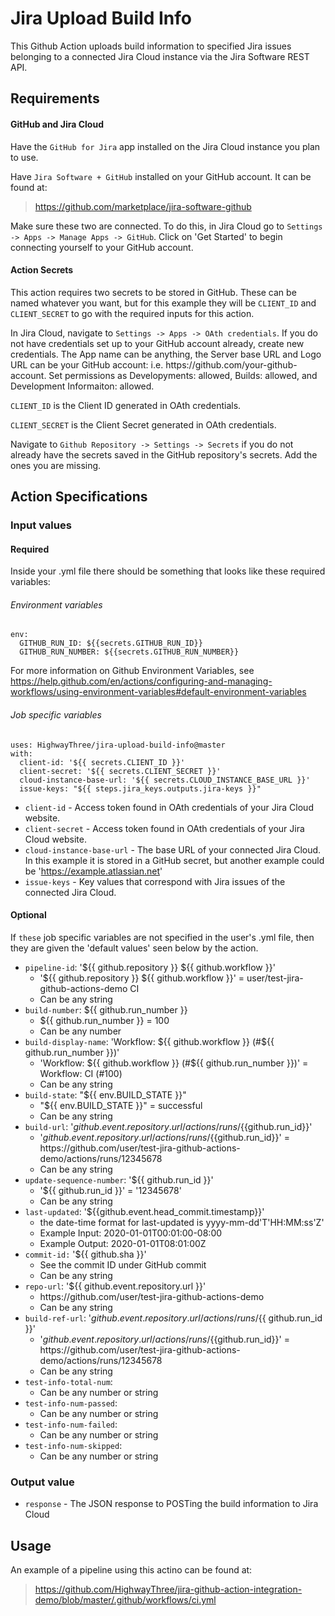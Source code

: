 # Jira Upload Build Info

This Github Action uploads build information to specified Jira issues belonging to a connected Jira Cloud instance via the Jira Software REST API. 

## Requirements

#### GitHub and Jira Cloud

Have the `GitHub for Jira` app installed on the Jira Cloud instance you plan to use. 

Have `Jira Software + GitHub` installed on your GitHub account. It can be found at:
> https://github.com/marketplace/jira-software-github

Make sure these two are connected. To do this, in Jira Cloud go to  `Settings -> Apps -> Manage Apps -> GitHub`. Click on 'Get Started' to begin connecting yourself to your GitHub account. 

#### Action Secrets
This action requires two secrets to be stored in GitHub. These can be named whatever you want, but for this example they will be `CLIENT_ID` and `CLIENT_SECRET` to go with the required inputs for this action.

In Jira Cloud, navigate to `Settings -> Apps -> OAth credentials`. If you do not have credentials set up to your GitHub account already, create new credentials. The App name can be anything, the Server base URL and Logo URL can be your GitHub account: i.e. https://<span></span>github.com/your-github-account. Set permissions as Developyments: allowed, Builds: allowed, and Development Informaiton: allowed.

`CLIENT_ID` is the Client ID generated in OAth credentials.

`CLIENT_SECRET` is the Client Secret generated in OAth credentials.

Navigate to `Github Repository -> Settings -> Secrets` if you do not already have the secrets saved in the GitHub repository's secrets. Add the ones you are missing. 

## Action Specifications

### Input values

#### Required

Inside your .yml file there should be something that looks like these required variables:

###### Environment variables

```
env:
  GITHUB_RUN_ID: ${{secrets.GITHUB_RUN_ID}}
  GITHUB_RUN_NUMBER: ${{secrets.GITHUB_RUN_NUMBER}}
```

For more information on Github Environment Variables, see https://help.github.com/en/actions/configuring-and-managing-workflows/using-environment-variables#default-environment-variables

###### Job specific variables

```
uses: HighwayThree/jira-upload-build-info@master
with:
  client-id: '${{ secrets.CLIENT_ID }}'
  client-secret: '${{ secrets.CLIENT_SECRET }}'
  cloud-instance-base-url: '${{ secrets.CLOUD_INSTANCE_BASE_URL }}'
  issue-keys: "${{ steps.jira_keys.outputs.jira-keys }}"
```

- `client-id` - Access token found in OAth credentials of your Jira Cloud website.
- `client-secret` - Access token found in OAth credentials of your Jira Cloud website.
- `cloud-instance-base-url` - The base URL of your connected Jira Cloud. In this example it is stored in a GitHub secret, but another example could be 'https://example.atlassian.net'
- `issue-keys` - Key values that correspond with Jira issues of the connected Jira Cloud.

#### Optional

If `these` job specific variables are not specified in the user's .yml file, then they are given the 'default values' seen below by the action.

- `pipeline-id`: '${{ github.repository }} ${{ github.workflow }}'
  - '${{ github.repository }} ${{ github.workflow }}' = user/test-jira-github-actions-demo CI
  - Can be any string
- `build-number`: ${{ github.run_number }}
  - ${{ github.run_number }} = 100
  - Can be any number
- `build-display-name`: 'Workflow: ${{ github.workflow }} (#${{ github.run_number }})'
  - 'Workflow: ${{ github.workflow }} (#${{ github.run_number }})' = Workflow: CI (#100)
  - Can be any string
- `build-state`: "${{ env.BUILD_STATE }}"
   - "${{ env.BUILD_STATE }}" = successful
   - Can be any string
- `build-url`: '${{github.event.repository.url}}/actions/runs/${{github.run_id}}'
  - '${{github.event.repository.url}}/actions/runs/${{github.run_id}}' = https://<span></span>github.com/user/test-jira-github-actions-demo/actions/runs/12345678
  - Can be any string
- `update-sequence-number`: '${{ github.run_id }}'
  - '${{ github.run_id }}' = '12345678'
  - Can be any string
- `last-updated`: '${{github.event.head_commit.timestamp}}'
  - the date-time format for last-updated is yyyy-mm-dd'T'HH:MM:ss'Z'
  - Example Input: 2020-01-01T00:01:00-08:00
  - Example Output: 2020-01-01T08:01:00Z
- `commit-id:` '${{ github.sha }}'
  - See the commit ID under GitHub commit
  - Can be any string
- `repo-url`: '${{ github.event.repository.url }}'
  - https://<span></span>github.com/user/test-jira-github-actions-demo
  - Can be any string
- `build-ref-url`: '${{ github.event.repository.url }}/actions/runs/${{ github.run_id }}'
  - '${{github.event.repository.url}}/actions/runs/${{github.run_id}}' = https://<span></span>github.com/user/test-jira-github-actions-demo/actions/runs/12345678
  - Can be any string
- `test-info-total-num`: 
  - Can be any number or string
- `test-info-num-passed`: 
  - Can be any number or string
- `test-info-num-failed`: 
  - Can be any number or string
- `test-info-num-skipped`: 
  - Can be any number or string

### Output value

- `response` - The JSON response to POSTing the build information to Jira Cloud

## Usage

An example of a pipeline using this actino can be found at: 
> https://github.com/HighwayThree/jira-github-action-integration-demo/blob/master/.github/workflows/ci.yml
